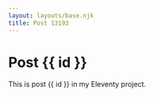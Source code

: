 ```yaml
---
layout: layouts/base.njk
title: Post 13193
---
```


# Post {{ id }}

This is post {{ id }} in my Eleventy project.
